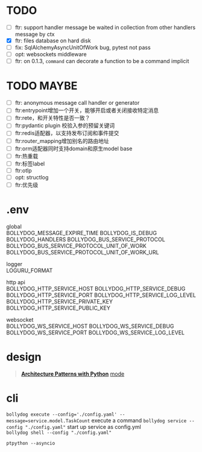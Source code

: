 # TODO

- [ ] ftr: support handler message be waited in collection from other handlers message by ctx
- [X] ftr: files database on hard disk
- [ ] fix: SqlAlchemyAsyncUnitOfWork bug, pytest not pass
- [ ] opt: websockets middleware
- [ ] ftr: on 0.1.3, `command` can decorate a function to be a command implicit
 
# TODO MAYBE

- [ ] ftr: anonymous message call handler or generator
- [ ] ftr:entrypoint增加一个开关，能够开启或者关闭接收特定消息
- [ ] ftr:rete，和开关特性是否一致？
- [ ] ftr:pydantic plugin 校验入参的预留关键词
- [ ] ftr:redis适配器，以支持发布订阅和事件提交
- [ ] ftr:router_mapping增加别名的路由地址
- [ ] ftr:orm适配器同时支持domain和原生model base
- [ ] ftr:热重载
- [ ] ftr:标签label
- [ ] ftr:otlp
- [ ] opt: structlog
- [ ] ftr:优先级

# .env

global  
BOLLYDOG_MESSAGE_EXPIRE_TIME
BOLLYDOG_IS_DEBUG
BOLLYDOG_HANDLERS
BOLLYDOG_BUS_SERVICE_PROTOCOL
BOLLYDOG_BUS_SERVICE_PROTOCOL_UNIT_OF_WORK
BOLLYDOG_BUS_SERVICE_PROTOCOL_UNIT_OF_WORK_URL

logger  
LOGURU_FORMAT

http api  
BOLLYDOG_HTTP_SERVICE_HOST
BOLLYDOG_HTTP_SERVICE_DEBUG
BOLLYDOG_HTTP_SERVICE_PORT
BOLLYDOG_HTTP_SERVICE_LOG_LEVEL
BOLLYDOG_HTTP_SERVICE_PRIVATE_KEY
BOLLYDOG_HTTP_SERVICE_PUBLIC_KEY

websocket  
BOLLYDOG_WS_SERVICE_HOST
BOLLYDOG_WS_SERVICE_DEBUG
BOLLYDOG_WS_SERVICE_PORT
BOLLYDOG_WS_SERVICE_LOG_LEVEL


# design 

> [__Architecture Patterns with Python__](https://www.cosmicpython.com/book/preface.html)
> [mode](https://github.com/faust-streaming/mode)

# cli

 `bollydog execute --config='./config.yaml' --message=service.model.TaskCount` execute a command
 `bollydog service --config "./config.yaml"` start up service as config.yml  
 `bollydog shell --config "./config.yaml" ` 

```shell
ptpython --asyncio
```